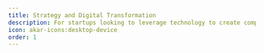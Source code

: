 ```yaml
---
title: Strategy and Digital Transformation
description: For startups looking to leverage technology to create competitive advantage or existing businesses looking to transition, I assist businesses to create effective digital strategies
icon: akar-icons:desktop-device
order: 1
---
```

